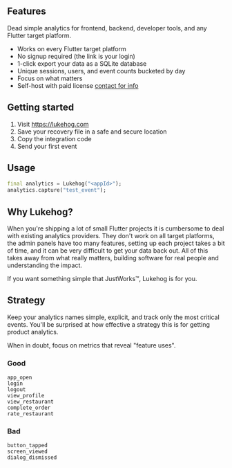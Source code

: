 ## Features

Dead simple analytics for frontend, backend, developer tools, and any Flutter target platform.

- Works on every Flutter target platform
- No signup required (the link is your login)
- 1-click export your data as a SQLite database
- Unique sessions, users, and event counts bucketed by day
- Focus on what matters
- Self-host with paid license [contact for info](mailto:lukepighetti+lukehog@gmail.com)

## Getting started

1. Visit https://lukehog.com
1. Save your recovery file in a safe and secure location
1. Copy the integration code
1. Send your first event

## Usage

```dart
final analytics = Lukehog("<appId>");
analytics.capture("test_event");
```

## Why Lukehog?

When you're shipping a lot of small Flutter projects it is cumbersome to deal with existing analytics providers. They don't work on all target platforms, the admin panels have too many features, setting up each project takes a bit of time, and it can be very difficult to get your data back out. All of this takes away from what really matters, building software for real people and understanding the impact.

If you want something simple that JustWorks™, Lukehog is for you.

## Strategy

Keep your analytics names simple, explicit, and track only the most critical events. You'll be surprised at how effective a strategy this is for getting product analytics.

When in doubt, focus on metrics that reveal "feature uses".

### Good

```
app_open
login
logout
view_profile
view_restaurant
complete_order
rate_restaurant
```

### Bad

```
button_tapped
screen_viewed
dialog_dismissed
```
